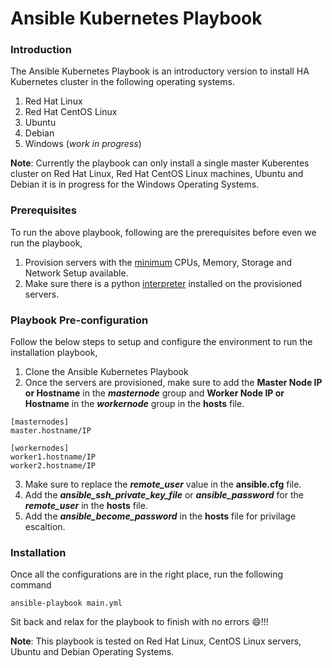 # Ansible Kubernetes Playbook

### Introduction
The Ansible Kubernetes Playbook is an introductory version to install HA Kubernetes cluster in the following operating systems.
1. Red Hat Linux
2. Red Hat CentOS Linux
2. Ubuntu 
3. Debian
5. Windows (_work in progress_)

**Note**: Currently the playbook can only install a single master Kuberentes cluster on Red Hat Linux, Red Hat CentOS Linux machines, Ubuntu and Debian it is in progress for the Windows Operating Systems.

### Prerequisites
To run the above playbook, following are the prerequisites before even we run the playbook,

1. Provision servers with the [minimum](https://kubernetes.io/docs/setup/independent/install-kubeadm/#before-you-begin) CPUs, Memory, Storage and Network Setup available.
2. Make sure there is a python [interpreter](https://docs.ansible.com/ansible/latest/reference_appendices/python_3_support.html#python-3-support) installed on the provisioned servers. 

### Playbook Pre-configuration
Follow the below steps to setup and configure the environment to run the installation playbook,

1. Clone the Ansible Kubernetes Playbook 
2. Once the servers are provisioned, make sure to add the **Master Node IP or Hostname** in the **_masternode_** group and **Worker Node IP or Hostname** in the **_workernode_** group in the **hosts** file.
``` 
[masternodes]
master.hostname/IP

[workernodes]
worker1.hostname/IP
worker2.hostname/IP 
```
3. Make sure to replace the **_remote\_user_** value in the **ansible.cfg** file.
4. Add the **_ansible\_ssh\_private\_key\_file_** or **_ansible\_password_** for the **_remote\_user_** in the **hosts** file.
5. Add the **_ansible\_become\_password_** in the **hosts** file for privilage escaltion.

### Installation

Once all the configurations are in the right place, run the following command

``` ansible-playbook main.yml ```

Sit back and relax for the playbook to finish with no errors :smile:!!!

**Note**: This playbook is tested on Red Hat Linux, CentOS Linux servers, Ubuntu and Debian Operating Systems.
